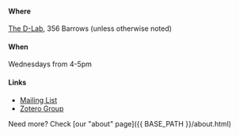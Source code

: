 #### Where

[The D-Lab](http://dlab.berkeley.edu/location), 356 Barrows (unless otherwise noted)

#### When

Wednesdays from 4-5pm

#### Links

 - [Mailing List](https://calmail.berkeley.edu/manage/list/listinfo/dlab-methods@lists.berkeley.edu)
 - [Zotero Group](https://www.zotero.org/groups/social_science_methods)

Need more? Check [our "about" page]({{ BASE_PATH }}/about.html)
